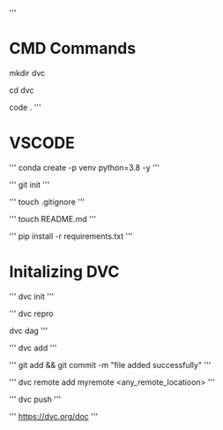 '''
# CMD Commands
mkdir dvc

cd dvc

code .
'''

# VSCODE
'''
conda create -p venv python=3.8 -y
'''

'''
git init
'''

'''
touch .gitignore
'''


'''
touch README.md
'''


'''
pip install -r requirements.txt
'''

# Initalizing DVC

'''
dvc init
'''


'''
dvc repro

dvc dag
'''


'''
dvc add <File name>
'''

'''
git add <file name> && git commit -m "file added successfully"
'''

'''
dvc remote add myremote <any_remote_locatioon>
'''

'''
dvc push
'''

'''
https://dvc.org/doc
'''



